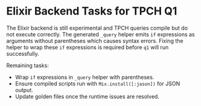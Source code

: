# Elixir Backend Tasks for TPCH Q1

The Elixir backend is still experimental and TPCH queries compile but do not
execute correctly. The generated `_query` helper emits `if` expressions as
arguments without parentheses which causes syntax errors. Fixing the helper to
wrap these `if` expressions is required before `q1` will run successfully.

Remaining tasks:

- Wrap `if` expressions in `_query` helper with parentheses.
- Ensure compiled scripts run with `Mix.install([:jason])` for JSON output.
- Update golden files once the runtime issues are resolved.

